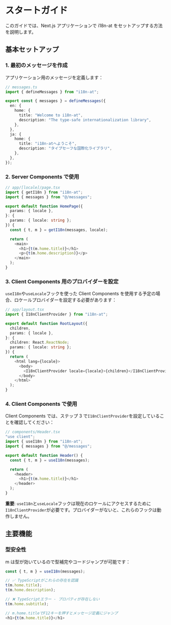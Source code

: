 # スタートガイド

このガイドでは、Next.js アプリケーションで i18n-at をセットアップする方法を説明します。

## 基本セットアップ

### 1. 最初のメッセージを作成

アプリケーション用のメッセージを定義します：

```typescript
// messages.ts
import { defineMessages } from "i18n-at";

export const { messages } = defineMessages({
  en: {
    home: {
      title: "Welcome to i18n-at",
      description: "The type-safe internationalization library",
    },
  },
  ja: {
    home: {
      title: "i18n-atへようこそ",
      description: "タイプセーフな国際化ライブラリ",
    },
  },
});
```

### 2. Server Components で使用

```typescript
// app/[locale]/page.tsx
import { getI18n } from "i18n-at";
import { messages } from "@/messages";

export default function HomePage({
  params: { locale },
}: {
  params: { locale: string };
}) {
  const { t, m } = getI18n(messages, locale);

  return (
    <main>
      <h1>{t(m.home.title)}</h1>
      <p>{t(m.home.description)}</p>
    </main>
  );
}
```

### 3. Client Components 用のプロバイダーを設定

`useI18n`や`useLocale`フックを使った Client Components を使用する予定の場合、ロケールプロバイダーを設定する必要があります：

```typescript
// app/layout.tsx
import { I18nClientProvider } from "i18n-at";

export default function RootLayout({
  children,
  params: { locale },
}: {
  children: React.ReactNode;
  params: { locale: string };
}) {
  return (
    <html lang={locale}>
      <body>
        <I18nClientProvider locale={locale}>{children}</I18nClientProvider>
      </body>
    </html>
  );
}
```

### 4. Client Components で使用

Client Components では、ステップ 3 で`I18nClientProvider`を設定していることを確認してください：

```typescript
// components/Header.tsx
"use client";
import { useI18n } from "i18n-at";
import { messages } from "@/messages";

export default function Header() {
  const { t, m } = useI18n(messages);

  return (
    <header>
      <h1>{t(m.home.title)}</h1>
    </header>
  );
}
```

**重要**: `useI18n`と`useLocale`フックは現在のロケールにアクセスするために`I18nClientProvider`が必要です。プロバイダーがないと、これらのフックは動作しません。

## 主要機能

### 型安全性

m は型が効いているので型補完やコードジャンプが可能です：

```typescript
const { t, m } = useI18n(messages);

// ✅ TypeScriptがこれらの存在を認識
t(m.home.title);
t(m.home.description);

// ❌ TypeScriptエラー - プロパティが存在しない
t(m.home.subtitle);
```

```typescript
// m.home.titleでF12キーを押すとメッセージ定義にジャンプ
<h1>{t(m.home.title)}</h1>
```
